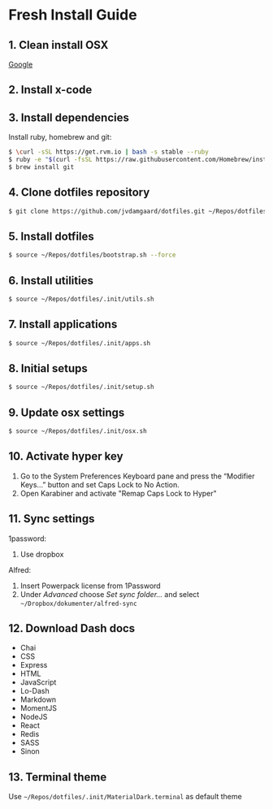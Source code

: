 # Fresh Install Guide

## 1. Clean install OSX

[Google](https://www.google.dk/webhp?sourceid=chrome-instant&ion=1&espv=2&ie=UTF-8#q=clean%20install%20os%20x)

## 2. Install x-code

## 3. Install dependencies

Install ruby, homebrew and git:

```bash
$ \curl -sSL https://get.rvm.io | bash -s stable --ruby
$ ruby -e "$(curl -fsSL https://raw.githubusercontent.com/Homebrew/install/master/install)"
$ brew install git
```

## 4. Clone dotfiles repository

```bash
$ git clone https://github.com/jvdamgaard/dotfiles.git ~/Repos/dotfiles
```

## 5. Install dotfiles

```bash
$ source ~/Repos/dotfiles/bootstrap.sh --force
```

## 6. Install utilities

```bash
$ source ~/Repos/dotfiles/.init/utils.sh
```

## 7. Install applications

```bash
$ source ~/Repos/dotfiles/.init/apps.sh
```

## 8. Initial setups

```bash
$ source ~/Repos/dotfiles/.init/setup.sh
```

## 9. Update osx settings

```bash
$ source ~/Repos/dotfiles/.init/osx.sh
```

## 10. Activate hyper key

1. Go to the System Preferences Keyboard pane and press the “Modifier Keys…” button and set Caps Lock to No Action.
2. Open Karabiner and activate "Remap Caps Lock to Hyper"

## 11. Sync settings

1password:

1. Use dropbox

Alfred:

1. Insert Powerpack license from 1Password
2. Under _Advanced_ choose _Set sync folder..._ and select `~/Dropbox/dokumenter/alfred-sync`

## 12. Download Dash docs

- Chai
- CSS
- Express
- HTML
- JavaScript
- Lo-Dash
- Markdown
- MomentJS
- NodeJS
- React
- Redis
- SASS
- Sinon

## 13. Terminal theme

Use `~/Repos/dotfiles/.init/MaterialDark.terminal` as default theme
